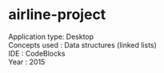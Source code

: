 # airline-project
Application type: Desktop  
Concepts used   : Data structures (linked lists)  
IDE             : CodeBlocks  
Year            : 2015  
